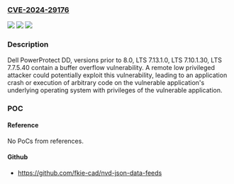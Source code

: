### [CVE-2024-29176](https://cve.mitre.org/cgi-bin/cvename.cgi?name=CVE-2024-29176)
![](https://img.shields.io/static/v1?label=Product&message=PowerProtect%20DD&color=blue)
![](https://img.shields.io/static/v1?label=Version&message=7.0%3C%3D%207.13%20&color=brighgreen)
![](https://img.shields.io/static/v1?label=Vulnerability&message=CWE-788%3A%20Access%20of%20Memory%20Location%20After%20End%20of%20Buffer&color=brighgreen)

### Description

Dell PowerProtect DD, versions prior to 8.0, LTS 7.13.1.0, LTS 7.10.1.30, LTS 7.7.5.40 contain a buffer overflow vulnerability. A remote low privileged attacker could potentially exploit this vulnerability, leading to an application crash or execution of arbitrary code on the vulnerable application's underlying operating system with privileges of the vulnerable application.

### POC

#### Reference
No PoCs from references.

#### Github
- https://github.com/fkie-cad/nvd-json-data-feeds

